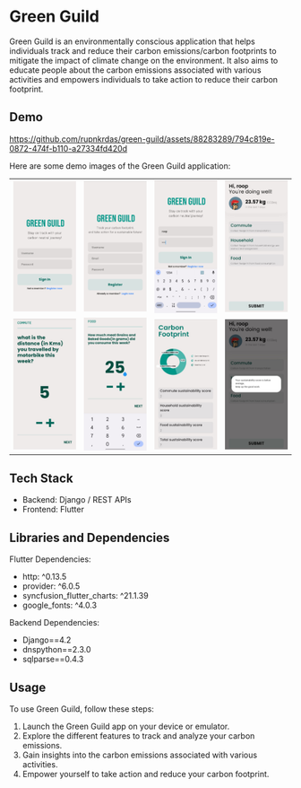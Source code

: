# Green Guild

Green Guild is an environmentally conscious application that helps individuals track and reduce their carbon emissions/carbon footprints to mitigate the impact of climate change on the environment. It also aims to educate people about the carbon emissions associated with various activities and empowers individuals to take action to reduce their carbon footprint.

## Demo

<!-- You can optionally provide a link to a demo video or live demo of the application -->


https://github.com/rupnkrdas/green-guild/assets/88283289/794c819e-0872-474f-b110-a27334fd420d


Here are some demo images of the Green Guild application:

|                        |                        |                        |                        |
| ---------------------- | ---------------------- | ---------------------- | ---------------------- |
| ![Image 1](demo/1.jpg) | ![Image 2](demo/2.jpg) | ![Image 3](demo/3.jpg) | ![Image 4](demo/4.jpg) |
| ![Image 5](demo/5.jpg) | ![Image 6](demo/6.jpg) | ![Image 7](demo/7.jpg) | ![Image 8](demo/8.jpg) |

## Tech Stack

- Backend: Django / REST APIs
- Frontend: Flutter

## Libraries and Dependencies

Flutter Dependencies:

- http: ^0.13.5
- provider: ^6.0.5
- syncfusion_flutter_charts: ^21.1.39
- google_fonts: ^4.0.3

Backend Dependencies:

- Django==4.2
- dnspython==2.3.0
- sqlparse==0.4.3

## Usage

To use Green Guild, follow these steps:

1.  Launch the Green Guild app on your device or emulator.
2.  Explore the different features to track and analyze your carbon emissions.
3.  Gain insights into the carbon emissions associated with various activities.
4.  Empower yourself to take action and reduce your carbon footprint.
